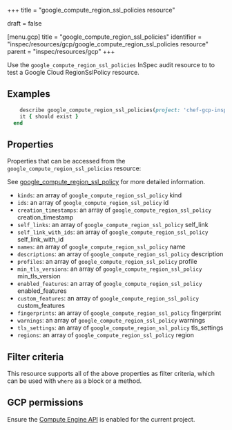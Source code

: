 +++
title = "google_compute_region_ssl_policies resource"

draft = false


[menu.gcp]
title = "google_compute_region_ssl_policies"
identifier = "inspec/resources/gcp/google_compute_region_ssl_policies resource"
parent = "inspec/resources/gcp"
+++

Use the `google_compute_region_ssl_policies` InSpec audit resource to to test a Google Cloud RegionSslPolicy resource.

## Examples

```ruby
    describe google_compute_region_ssl_policies(project: 'chef-gcp-inspec', region: ' value_region') do
    it { should exist }
  end
```

## Properties

Properties that can be accessed from the `google_compute_region_ssl_policies` resource:

See [google_compute_region_ssl_policy](google_compute_region_ssl_policy) for more detailed information.

  * `kinds`: an array of `google_compute_region_ssl_policy` kind
  * `ids`: an array of `google_compute_region_ssl_policy` id
  * `creation_timestamps`: an array of `google_compute_region_ssl_policy` creation_timestamp
  * `self_links`: an array of `google_compute_region_ssl_policy` self_link
  * `self_link_with_ids`: an array of `google_compute_region_ssl_policy` self_link_with_id
  * `names`: an array of `google_compute_region_ssl_policy` name
  * `descriptions`: an array of `google_compute_region_ssl_policy` description
  * `profiles`: an array of `google_compute_region_ssl_policy` profile
  * `min_tls_versions`: an array of `google_compute_region_ssl_policy` min_tls_version
  * `enabled_features`: an array of `google_compute_region_ssl_policy` enabled_features
  * `custom_features`: an array of `google_compute_region_ssl_policy` custom_features
  * `fingerprints`: an array of `google_compute_region_ssl_policy` fingerprint
  * `warnings`: an array of `google_compute_region_ssl_policy` warnings
  * `tls_settings`: an array of `google_compute_region_ssl_policy` tls_settings
  * `regions`: an array of `google_compute_region_ssl_policy` region

## Filter criteria

This resource supports all of the above properties as filter criteria, which can be used
with `where` as a block or a method.

## GCP permissions

Ensure the [Compute Engine API](https://console.cloud.google.com/apis/library/compute.googleapis.com/) is enabled for the current project.

